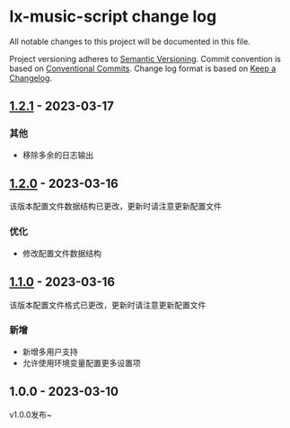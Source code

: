 # lx-music-script change log

All notable changes to this project will be documented in this file.

Project versioning adheres to [Semantic Versioning](http://semver.org/).
Commit convention is based on [Conventional Commits](http://conventionalcommits.org).
Change log format is based on [Keep a Changelog](http://keepachangelog.com/).

## [1.2.1](https://github.com/lyswhut/lx-music-sync-server/compare/v1.2.0...v1.2.1) - 2023-03-17

### 其他

- 移除多余的日志输出

## [1.2.0](https://github.com/lyswhut/lx-music-sync-server/compare/v1.1.0...v1.2.0) - 2023-03-16

该版本配置文件数据结构已更改，更新时请注意更新配置文件

### 优化

- 修改配置文件数据结构

## [1.1.0](https://github.com/lyswhut/lx-music-sync-server/compare/v1.0.0...v1.1.0) - 2023-03-16

该版本配置文件格式已更改，更新时请注意更新配置文件

### 新增

- 新增多用户支持
- 允许使用环境变量配置更多设置项

## 1.0.0 - 2023-03-10

v1.0.0发布~
